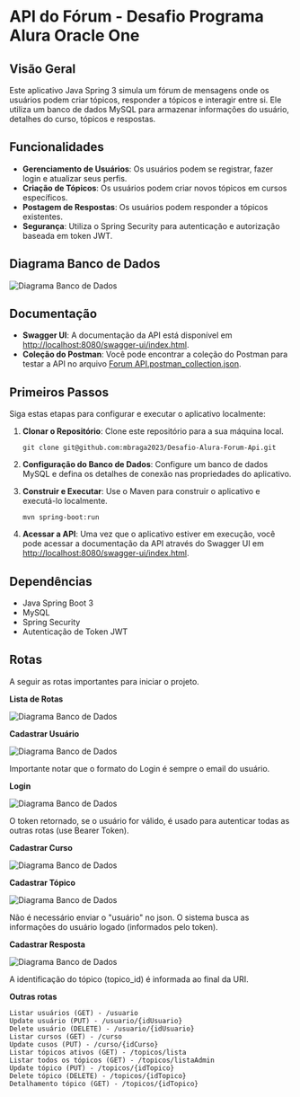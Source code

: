 # API do Fórum -  Desafio Programa Alura Oracle One

## Visão Geral
Este aplicativo Java Spring 3 simula um fórum de mensagens onde os usuários podem criar tópicos, responder a tópicos e interagir entre si. Ele utiliza um banco de dados MySQL para armazenar informações do usuário, detalhes do curso, tópicos e respostas.

## Funcionalidades
- **Gerenciamento de Usuários**: Os usuários podem se registrar, fazer login e atualizar seus perfis.
- **Criação de Tópicos**: Os usuários podem criar novos tópicos em cursos específicos.
- **Postagem de Respostas**: Os usuários podem responder a tópicos existentes.
- **Segurança**: Utiliza o Spring Security para autenticação e autorização baseada em token JWT.

## Diagrama Banco de Dados
![Diagrama Banco de Dados](src/main/resources/uml-db.png)


## Documentação
- **Swagger UI**: A documentação da API está disponível em [http://localhost:8080/swagger-ui/index.html](http://localhost:8080/swagger-ui/index.html).
- **Coleção do Postman**: Você pode encontrar a coleção do Postman para testar a API no arquivo [Forum API.postman_collection.json](Forum%20API.postman_collection.json).

## Primeiros Passos
Siga estas etapas para configurar e executar o aplicativo localmente:

1. **Clonar o Repositório**: Clone este repositório para a sua máquina local.
   ```
   git clone git@github.com:mbraga2023/Desafio-Alura-Forum-Api.git
   ```

2. **Configuração do Banco de Dados**: Configure um banco de dados MySQL e defina os detalhes de conexão nas propriedades do aplicativo.

3. **Construir e Executar**: Use o Maven para construir o aplicativo e executá-lo localmente.
   ```
   mvn spring-boot:run
   ```

4. **Acessar a API**: Uma vez que o aplicativo estiver em execução, você pode acessar a documentação da API através do Swagger UI em [http://localhost:8080/swagger-ui/index.html](http://localhost:8080/swagger-ui/index.html).

## Dependências
- Java Spring Boot 3
- MySQL
- Spring Security
- Autenticação de Token JWT

## Rotas

A seguir as rotas importantes para iniciar o projeto.

**Lista de Rotas**

![Diagrama Banco de Dados](src/main/resources/postman-1.png)

**Cadastrar Usuário**

  ![Diagrama Banco de Dados](src/main/resources/postman-2.png)

Importante notar que o formato do Login é sempre o email do usuário.

**Login**

![Diagrama Banco de Dados](src/main/resources/postman-3.png)

O token retornado, se o usuário for válido, é usado para autenticar todas as outras rotas (use Bearer Token).


**Cadastrar Curso**

![Diagrama Banco de Dados](src/main/resources/postman-4.png)

**Cadastrar Tópico**

![Diagrama Banco de Dados](src/main/resources/postman-5.png)

Não é necessário enviar o "usuário" no json. O sistema busca as informações do usuário logado (informados pelo token).

**Cadastrar Resposta**

![Diagrama Banco de Dados](src/main/resources/postman-6.png)

A identificação do tópico (topico_id) é informada ao final da URI.

**Outras rotas**
   ```
Listar usuários (GET) - /usuario
Update usuário (PUT) - /usuario/{idUsuario}
Delete usuário (DELETE) - /usuario/{idUsuario}
Listar cursos (GET) - /curso
Update cusos (PUT) - /curso/{idCurso}
Listar tópicos ativos (GET) - /topicos/lista
Listar todos os tópicos (GET) - /topicos/listaAdmin
Update tópico (PUT) - /topicos/{idTopico}
Delete tópico (DELETE) - /topicos/{idTopico}
Detalhamento tópico (GET) - /topicos/{idTopico}
   ```




